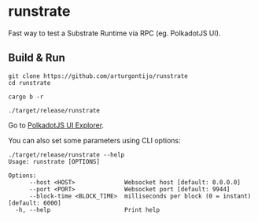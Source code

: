 # runstrate
Fast way to test a Substrate Runtime via RPC (eg. PolkadotJS UI).

## Build & Run

```
git clone https://github.com/arturgontijo/runstrate
cd runstrate

cargo b -r

./target/release/runstrate
```
Go to [PolkadotJS UI Explorer](https://polkadot.js.org/apps/?rpc=ws://127.0.0.1:9944#/explorer).

You can also set some parameters using CLI options:
```
./target/release/runstrate --help
Usage: runstrate [OPTIONS]

Options:
      --host <HOST>              Websocket host [default: 0.0.0.0]
      --port <PORT>              Websocket port [default: 9944]
      --block-time <BLOCK_TIME>  milliseconds per block (0 = instant) [default: 6000]
  -h, --help                     Print help
```
